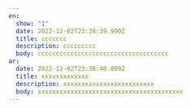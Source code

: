 ```yaml
---
en:
  show: "1"
  date: 2022-12-02T23:38:39.990Z
  title: ccccccc
  description: ccccccccc
  body: c﻿ccccccccccccccccccccccccccccccccccc
ar:
  date: 2022-12-02T23:38:40.009Z
  title: xxxxxxxxxxxxx
  description: xxxxxxxxxxxxxxxxxxxxxxxxx
  body: x﻿xxxxxxxxxxxxxxxxxxxxxxxxxxxxxxxxxxxxxxx
---
```

